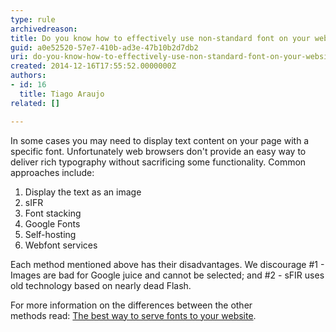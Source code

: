 ```yaml
---
type: rule
archivedreason: 
title: Do you know how to effectively use non-standard font on your website?
guid: a0e52520-57e7-410b-ad3e-47b10b2d7db2
uri: do-you-know-how-to-effectively-use-non-standard-font-on-your-website
created: 2014-12-16T17:55:52.0000000Z
authors:
- id: 16
  title: Tiago Araujo
related: []

---
```


In some cases you may need to display text content on your page with a specific                     font. Unfortunately web browsers don't provide an easy way to deliver rich typography                     without sacrificing some functionality. Common approaches include:

1. Display the text as an image
2. sIFR
3. Font stacking
4. Google Fonts
5. Self-hosting
6. Webfont services


<!--endintro-->

Each method mentioned above has their disadvantages. We discourage #1 - Images are bad for Google juice and cannot be selected; and #2 - sFIR uses old technology based on nearly dead Flash.

For more information on the differences between the other methods read: [The best way to serve fonts to your website](http&#58;//www.webdesignerdepot.com/2014/03/the-best-way-to-serve-fonts-to-your-website/).
